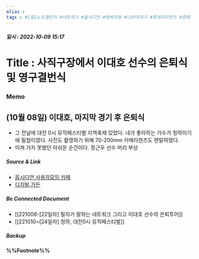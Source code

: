 ```yaml
---
alias : 
tags : #1일1노트챌린지 #네트워크 #옵시디언 #원바이원 #나의이야기 #롯데자이언츠 #문화 #야구 #이대호 #은퇴투어 #은퇴식 #영구결번식
---
```


##### 일시 : 2022-10-09 15:17

# Title : 사직구장에서 이대호 선수의 은퇴식 및 영구결번식

### Memo

## (10월 08일) 이대호, 마지막 경기 후 은퇴식
- 그 전날에 대전 0시 뮤직페스티벌 지역축제 있었다. 내가 좋아하는 가수가 청하이기에 필참이였다. 사진도 촬영하기 위해 70-200mm 카메라렌즈도 렌탈하였다. 
- 미쳐 가지 못했던 아쉬운 순간이다. 
정근우 선수 머리 부상

##### Source & Link

- [옵시디언 사용자모임 카페](https://cafe.naver.com/obsidianary/1975)
- [디지털 가든](https://chunghasull.netlify.app/221004-19일차-ai-혁명-다음이온다-노동-종말인가-해방인가)

##### Be Connected Document
- [[221008-[22일차] 필자가 말하는 네트워크 그리고 이대호 선수의 은퇴투어]]
- [[221010=[24일차] 청하, 대전0시 뮤직페스티벌]]

##### Backup


#### %%Footnote%%

[^1]: 